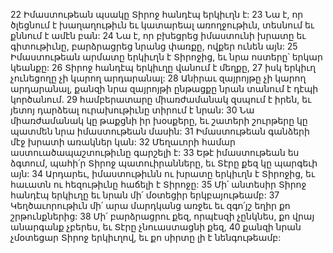 22 Իմաստութեան պսակը Տիրոջ հանդէպ երկիւղն է:
23 Նա է, որ ծլեցնում է խաղաղութիւն եւ կատարեալ առողջութիւն, տեսնում եւ քննում է ամէն բան:
24 Նա է, որ բխեցրեց իմաստունի խրատը եւ գիտութիւնը, բարձրացրեց նրանց փառքը, ովքեր ունեն այն:
25 Իմաստութեան արմատը երկիւղն է Տիրոջից, եւ նրա ոստերը՝ երկար կեանքը:
26 Տիրոջ հանդէպ երկիւղը վանում է մեղքը,
27 իսկ երկիւղ չունեցողը չի կարող արդարանալ:
28 Անիրաւ զայրոյթը չի կարող արդարանալ, քանզի նրա զայրոյթի ընթացքը նրան տանում է դէպի կործանում.
29 համբերատարը միառժամանակ զսպում է իրեն, եւ յետոյ դարձեալ ուրախութիւնը տիրում է նրան:
30 Նա միառժամանակ կը թաքցնի իր խօսքերը, եւ շատերի շուրթերը կը պատմեն նրա իմաստութեան մասին:
31 Իմաստութեան գանձերի մէջ խրատի առակներ կան:
32 Մեղաւորի համար աստուածապաշտութիւնը գարշելի է:
33 Եթէ իմաստութեան ես ձգտում, պահի՛ր Տիրոջ պատուիրանները, եւ Տէրը քեզ կը պարգեւի այն:
34 Արդարեւ, իմաստութիւնն ու խրատը երկիւղն է Տիրոջից, եւ հաւատն ու հեզութիւնը հաճելի է Տիրոջը:
35 Մի՛ անտեսիր Տիրոջ հանդէպ երկիւղը եւ նրան մի՛ մօտեցիր երկբայութեամբ:
37 Կեղծաւորութիւն մի՛ արա մարդկանց առջեւ եւ զգո՛յշ եղիր քո շրթունքներից:
38 Մի՛ բարձրացրու քեզ, որպէսզի չընկնես, քո վրայ անարգանք չբերես, եւ Տէրը չնուաստացնի քեզ,
40 քանզի նրան չմօտեցար Տիրոջ երկիւղով, եւ քո սիրտը լի է նենգութեամբ:
